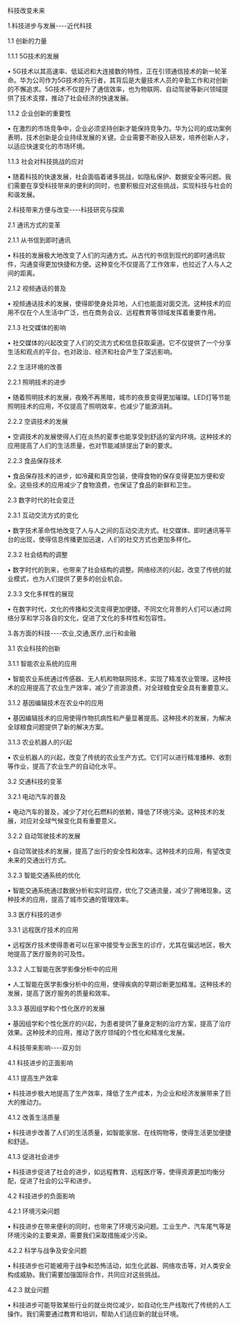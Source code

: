 科技改变未来

1.科技进步与发展----近代科技

1.1 创新的力量

1.1.1 5G技术的发展

• 5G技术以其高速率、低延迟和大连接数的特性，正在引领通信技术的新一轮革命。华为公司作为5G技术的先行者，其背后是大量技术人员的辛勤工作和对创新的不懈追求。5G技术不仅提升了通信效率，也为物联网、自动驾驶等新兴领域提供了技术支撑，推动了社会经济的快速发展。

1.1.2 企业创新的重要性

• 在激烈的市场竞争中，企业必须坚持创新才能保持竞争力。华为公司的成功案例表明，技术创新是企业持续发展的关键。企业需要不断投入研发，培养创新人才，以适应快速变化的市场环境。

1.1.3 社会对科技挑战的应对

• 随着科技的快速发展，社会面临着诸多挑战，如隐私保护、数据安全等问题。我们需要在享受科技带来的便利的同时，也要积极应对这些挑战，实现科技与社会的和谐发展。


2.科技带来方便与改变----科技研究与探索

2.1 通讯方式的变革

2.1.1 从书信到即时通讯

• 科技的发展极大地改变了人们的沟通方式。从古代的书信到现代的即时通讯软件，沟通变得更加快捷和方便。这种变化不仅提高了工作效率，也拉近了人与人之间的距离。

2.1.2 视频通话的普及

• 视频通话技术的发展，使得即使身处异地，人们也能面对面交流。这种技术的应用不仅在个人生活中广泛，也在商务会议、远程教育等领域发挥着重要作用。

2.1.3 社交媒体的影响

• 社交媒体的兴起改变了人们的交流方式和信息获取渠道。它不仅提供了一个分享生活和观点的平台，也对政治、经济和社会产生了深远影响。


2.2 生活环境的改善

2.2.1 照明技术的进步

• 随着照明技术的发展，夜晚不再黑暗，城市的夜景变得更加璀璨。LED灯等节能照明技术的应用，不仅提高了照明效率，也减少了能源消耗。

2.2.2 空调技术的发展

• 空调技术的发展使得人们在炎热的夏季也能享受到舒适的室内环境。这种技术的应用提高了人们的生活质量，也对节能减排提出了新的要求。

2.2.3 食品保存技术

• 食品保存技术的进步，如冷藏和真空包装，使得食物的保存变得更加方便和安全。这些技术的应用减少了食物浪费，也保证了食品的新鲜和卫生。


2.3 数字时代的社会变迁

2.3.1 互动交流方式的变化

• 数字技术革命性地改变了人与人之间的互动交流方式。社交媒体、即时通讯等平台的出现，使得信息传播更加迅速，人们的社交方式也更加多样化。

2.3.2 社会结构的调整

• 数字时代的到来，也带来了社会结构的调整。网络经济的兴起，改变了传统的就业模式，也为人们提供了更多的创业机会。

2.3.3 文化多样性的展现

• 在数字时代，文化的传播和交流变得更加便捷。不同文化背景的人们可以通过网络分享和学习各自的文化，促进了文化的多样性和包容性。


3.各方面的科技----农业,交通,医疗,出行和金融

3.1 农业科技的创新

3.1.1 智能农业系统的应用

• 智能农业系统通过传感器、无人机和物联网技术，实现了精准农业管理。这种技术的应用提高了农业生产效率，减少了资源浪费，对全球粮食安全具有重要意义。

3.1.2 基因编辑技术在农业中的应用

• 基因编辑技术的应用使得作物抗病性和产量显著提高。这种技术的发展，为解决全球粮食问题提供了新的解决方案。

3.1.3 农业机器人的兴起

• 农业机器人的兴起，改变了传统的农业生产方式。它们可以进行精准播种、收割等作业，提高了农业生产的自动化水平。


3.2 交通科技的变革

3.2.1 电动汽车的普及

• 电动汽车的普及，减少了对化石燃料的依赖，降低了环境污染。这种技术的发展，对应对全球气候变化具有重要意义。

3.2.2 自动驾驶技术的发展

• 自动驾驶技术的发展，提高了出行的安全性和效率。这种技术的应用，有望改变未来的交通出行方式。

3.2.3 智能交通系统的优化

• 智能交通系统通过数据分析和实时监控，优化了交通流量，减少了拥堵现象。这种技术的应用，提高了城市交通的管理效率。


3.3 医疗科技的进步

3.3.1 远程医疗技术的应用

• 远程医疗技术使得患者可以在家中接受专业医生的诊疗，尤其在偏远地区，极大地提高了医疗服务的可及性。

3.3.2 人工智能在医学影像分析中的应用

• 人工智能在医学影像分析中的应用，使得疾病的早期诊断更加精准。这种技术的发展，提高了医疗服务的质量和效率。

3.3.3 基因组学和个性化医疗的发展

• 基因组学和个性化医疗的兴起，为患者提供了量身定制的治疗方案，提高了治疗效果。这种技术的应用，推动了医疗领域的个性化和精准化发展。


4.科技带来影响----双刃剑

4.1 科技进步的正面影响

4.1.1 提高生产效率

• 科技进步极大地提高了生产效率，降低了生产成本，为企业和经济发展带来了巨大的推动力。

4.1.2 改善生活质量

• 科技进步改善了人们的生活质量，如智能家居、在线购物等，使得生活更加便捷和舒适。

4.1.3 促进社会进步

• 科技进步促进了社会的进步，如远程教育、远程医疗等，使得资源更加均衡分配，促进了社会的公平和进步。


4.2 科技进步的负面影响

4.2.1 环境污染问题

• 科技进步在带来便利的同时，也带来了环境污染问题。工业生产、汽车尾气等是环境污染的主要来源，需要我们采取措施减少污染。

4.2.2 科学与战争及安全问题

• 科技进步也可能被用于战争和恐怖活动，如生化武器、网络攻击等，对人类安全构成威胁。我们需要加强国际合作，共同应对这些挑战。

4.2.3 就业问题

• 科技进步可能导致某些行业的就业岗位减少，如自动化生产线取代了传统的人工操作。我们需要通过教育和培训，帮助人们适应新的就业环境。